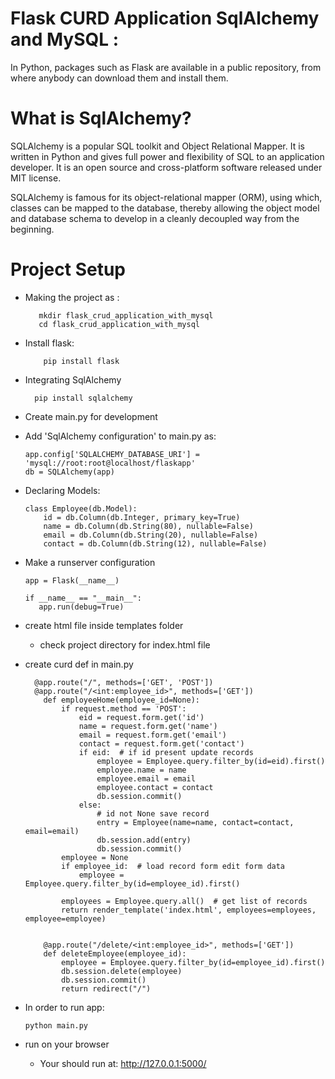 # Flask CURD Application SqlAlchemy and MySQL :

 In Python, packages such as Flask are available in a public repository, from where anybody can download them and install them.
    
# What is SqlAlchemy?
SQLAlchemy is a popular SQL toolkit and Object Relational Mapper. It is written in Python and gives full power and flexibility of SQL to an application developer. It is an open source and cross-platform software released under MIT license.

SQLAlchemy is famous for its object-relational mapper (ORM), using which, classes can be mapped to the database, thereby allowing the object model and database schema to develop in a cleanly decoupled way from the beginning.


# Project Setup

  - Making the project as :
     ```
        mkdir flask_crud_application_with_mysql
		cd flask_crud_application_with_mysql
    ```
  - Install flask:
    ```
        pip install flask
    ```
 - Integrating SqlAlchemy
    ```
      pip install sqlalchemy
    ```
 - Create main.py for development    
 - Add 'SqlAlchemy configuration' to main.py as:
    ```
    app.config['SQLALCHEMY_DATABASE_URI'] = 'mysql://root:root@localhost/flaskapp'
    db = SQLAlchemy(app)
    ```
 - Declaring Models:
     ```
     class Employee(db.Model):
         id = db.Column(db.Integer, primary_key=True)
         name = db.Column(db.String(80), nullable=False)
         email = db.Column(db.String(20), nullable=False)
         contact = db.Column(db.String(12), nullable=False)
    ```
 - Make a runserver configuration
     ``` 
    app = Flask(__name__)
    
    if __name__ == "__main__":
        app.run(debug=True)
    ```
 - create html file inside templates folder
    * check project directory for index.html file
    
 - create curd def in main.py
    ``` 
      @app.route("/", methods=['GET', 'POST'])
      @app.route("/<int:employee_id>", methods=['GET'])
        def employeeHome(employee_id=None):
            if request.method == 'POST':
                eid = request.form.get('id')
                name = request.form.get('name')
                email = request.form.get('email')
                contact = request.form.get('contact')
                if eid:  # if id present update records
                    employee = Employee.query.filter_by(id=eid).first()
                    employee.name = name
                    employee.email = email
                    employee.contact = contact
                    db.session.commit()
                else:
                    # id not None save record
                    entry = Employee(name=name, contact=contact, email=email)
                    db.session.add(entry)
                    db.session.commit()
            employee = None
            if employee_id:  # load record form edit form data
                employee = Employee.query.filter_by(id=employee_id).first()
        
            employees = Employee.query.all()  # get list of records
            return render_template('index.html', employees=employees, employee=employee)
    
    
        @app.route("/delete/<int:employee_id>", methods=['GET'])
        def deleteEmployee(employee_id):
            employee = Employee.query.filter_by(id=employee_id).first()
            db.session.delete(employee)
            db.session.commit()
            return redirect("/")
      ``` 
 - In order to run app:
      ```
	python main.py
      ```

 - run on your browser
    * Your should run at: http://127.0.0.1:5000/
